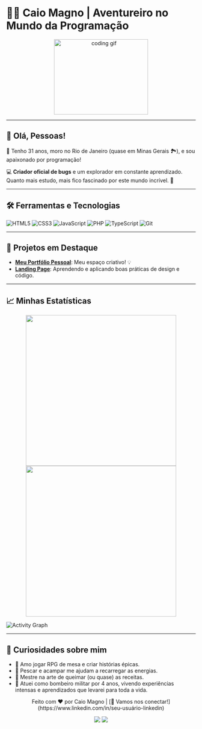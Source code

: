 # 🧑‍💻 Caio Magno | Aventureiro no Mundo da Programação
<div align="center">
  <img src=https://media3.giphy.com/media/v1.Y2lkPTc5MGI3NjExMHQybHN4Ymx1dXZhbHVjanBqZzhvcnEydG9nZjNnb2g3eWdwaWZubyZlcD12MV9pbnRlcm5hbF9naWZfYnlfaWQmY3Q9Zw/l2Je4xmwf83hxYwnu/giphy.webp width="250" height="200" alt="coding gif"/>
</div>

---

## 🌟 Olá, Pessoas!
👋 Tenho 31 anos, moro no Rio de Janeiro (quase em Minas Gerais 🏞️), e sou apaixonado por programação!  

💻 **Criador oficial de bugs** e um explorador em constante aprendizado. Quanto mais estudo, mais fico fascinado por este mundo incrível. 🚀

---

## 🛠️ Ferramentas e Tecnologias
![HTML5](https://img.shields.io/badge/-HTML5-E34F26?logo=html5&logoColor=white&style=flat)
![CSS3](https://img.shields.io/badge/-CSS3-1572B6?logo=css3&logoColor=white&style=flat)
![JavaScript](https://img.shields.io/badge/-JavaScript-F7DF1E?logo=javascript&logoColor=black&style=flat)
![PHP](https://img.shields.io/badge/-PHP-777BB4?logo=php&logoColor=white&style=flat)
![TypeScript](https://img.shields.io/badge/-TypeScript-3178C6?logo=typescript&logoColor=white&style=flat)
![Git](https://img.shields.io/badge/-Git-F05032?logo=git&logoColor=white&style=flat)

---

## 🌟 Projetos em Destaque
- **[Meu Portfólio Pessoal](https://github.com/CaioRMagno/portfolio)**: Meu espaço criativo! 💡  
- **[Landing Page](https://github.com/CaioRMagno/landing-page)**: Aprendendo e aplicando boas práticas de design e código.

---

## 📈 Minhas Estatísticas
<div align="center">
  <img src="https://github-readme-stats.vercel.app/api?username=CaioRMagno&show_icons=true&theme=tokyonight" width="400">
  <img src="https://github-readme-streak-stats.herokuapp.com/?user=CaioRMagno&theme=tokyonight" width="400">
</div>

![Activity Graph](https://github-readme-activity-graph.cyclic.app/graph?username=CaioRMagno&theme=react-dark&hide_border=true)

---

## 🎉 Curiosidades sobre mim
- 🎲 Amo jogar RPG de mesa e criar histórias épicas.  
- 🎣 Pescar e acampar me ajudam a recarregar as energias.  
- 🍳 Mestre na arte de queimar (ou quase) as receitas.  
- 🚒 Atuei como bombeiro militar por 4 anos, vivendo experiências intensas e aprendizados que levarei para toda a vida.  




<p align="center">
  Feito com ❤️ por Caio Magno | [💬 Vamos nos conectar!](https://www.linkedin.com/in/seu-usuário-linkedin)
</p>

<div align="center">
  <a href="https://instagram.com/caiorl_" target="_blank"><img loading="lazy" src="https://img.shields.io/badge/-Instagram-%23E4405F?style=for-the-badge&logo=instagram&logoColor=white" target="_blank"></a>
  <a href="https://www.linkedin.com/in/seu-usuário-linkedin-aqui" target="_blank"><img loading="lazy" src="https://img.shields.io/badge/-LinkedIn-%230077B5?style=for-the-badge&logo=linkedin&logoColor=white" target="_blank"></a>   
</div>
